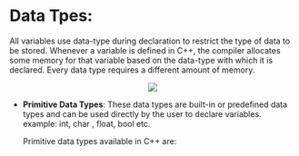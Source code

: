 # Data Tpes:

All variables use data-type during declaration to restrict the type of data to be stored. Whenever a variable is defined in C++, the compiler allocates some memory for that variable based on the data-type with which it is declared. Every data type requires a different amount of memory.

<div style="text-align:center"><img src="https://media.geeksforgeeks.org/wp-content/cdn-uploads/20191113115600/DatatypesInC.png" /></div>



* <b>Primitive Data Types</b>: These data types are built-in or predefined data types and can be used directly by the user to declare variables. example: int, char , float, bool etc.
    
    Primitive data types available in C++ are: 